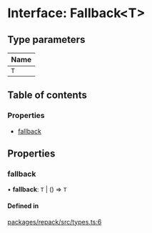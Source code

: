 # Interface: Fallback<T\>

## Type parameters

| Name |
| :------ |
| `T` |

## Table of contents

### Properties

- [fallback](./Fallback.md#fallback)

## Properties

### fallback

• **fallback**: `T` \| () => `T`

#### Defined in

[packages/repack/src/types.ts:6](https://github.com/callstack/repack/blob/a78f6b9/packages/repack/src/types.ts#L6)

